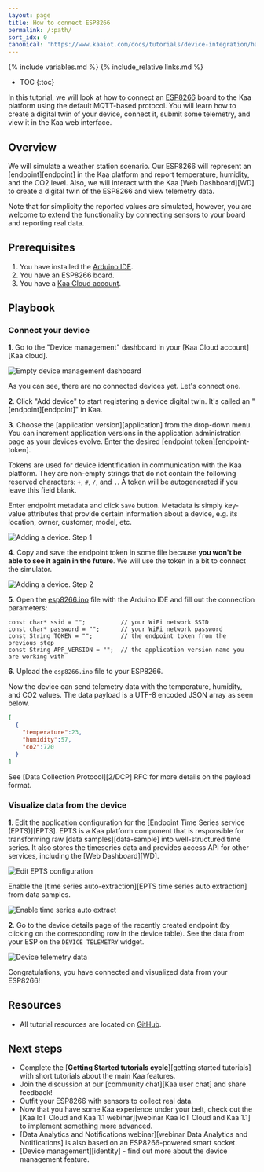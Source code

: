 ```yaml
---
layout: page
title: How to connect ESP8266
permalink: /:path/
sort_idx: 0
canonical: 'https://www.kaaiot.com/docs/tutorials/device-integration/hardware-guides/connect-esp8266-to-kaa-platform'
---
```


{% include variables.md %}
{% include_relative links.md %}

* TOC
{:toc}

In this tutorial, we will look at how to connect an [ESP8266][ESP8266] board to the Kaa platform using the default MQTT-based protocol.
You will learn how to create a digital twin of your device, connect it, submit some telemetry, and view it in the Kaa web interface.


## Overview

We will simulate a weather station scenario.
Our ESP8266 will represent an [endpoint][endpoint] in the Kaa platform and report temperature, humidity, and the CO2 level.
Also, we will interact with the Kaa [Web Dashboard][WD] to create a digital twin of the ESP8266 and view telemetry data.

Note that for simplicity the reported values are simulated, however, you are welcome to extend the functionality by connecting sensors to your board and reporting real data.


## Prerequisites

1. You have installed the [Arduino IDE][arduino-ide].
2. You have an ESP8266 board.
3. You have a [Kaa Cloud account][Kaa cloud free trial].


## Playbook


### Connect your device

**1**. Go to the "Device management" dashboard in your [Kaa Cloud account][Kaa cloud].

![Empty device management dashboard](attach/img/empty-device-management-dashboard.png)

As you can see, there are no connected devices yet.
Let's connect one.

**2**. Click "Add device" to start registering a device digital twin.
It's called an "[endpoint][endpoint]" in Kaa.

**3**. Choose the [application version][application] from the drop-down menu.
You can increment application versions in the application administration page as your devices evolve.
Enter the desired [endpoint token][endpoint-token].

Tokens are used for device identification in communication with the Kaa platform.
They are non-empty strings that do not contain the following reserved characters: `+`, `#`, `/`, and `.`.
A token will be autogenerated if you leave this field blank.

Enter endpoint metadata and click `Save` button.
Metadata is simply key-value attributes that provide certain information about a device, e.g. its location, owner, customer, model, etc.

![Adding a device. Step 1](attach/img/add-device-1.png)

**4**. Copy and save the endpoint token in some file because **you won't be able to see it again in the future**.
We will use the token in a bit to connect the simulator.

![Adding a device. Step 2](attach/img/add-device-2.png)

**5**. Open the [esp8266.ino][code-url] file with the Arduino IDE and fill out the connection parameters:

```
const char* ssid = "";          // your WiFi network SSID
const char* password = "";      // your WiFi network password
const String TOKEN = "";        // the endpoint token from the previous step
const String APP_VERSION = "";  // the application version name you are working with
```

**6**. Upload the `esp8266.ino` file to your ESP8266.

Now the device can send telemetry data with the temperature, humidity, and CO2 values.
The data payload is a UTF-8 encoded JSON array as seen below.

```json
[
  {
    "temperature":23,
    "humidity":57,
    "co2":720
  }
]
```

See [Data Collection Protocol][2/DCP] RFC for more details on the payload format.


### Visualize data from the device

**1**. Edit the application configuration for the [Endpoint Time Series service (EPTS)][EPTS].
EPTS is a Kaa platform component that is responsible for transforming raw [data samples][data-sample] into well-structured time series.
It also stores the timeseries data and provides access API for other services, including the [Web Dashboard][WD].

![Edit EPTS configuration](attach/img/epts-application-config.png)

Enable the [time series auto-extraction][EPTS time series auto extraction] from data samples.

![Enable time series auto extract](attach/img/epts-autoextract-config.png)

**2**. Go to the device details page of the recently created endpoint (by clicking on the corresponding row in the device table).
See the data from your ESP on the `DEVICE TELEMETRY` widget.

![Device telemetry data](attach/img/device-telemetry-data.png)

Congratulations, you have connected and visualized data from your ESP8266!


## Resources

* All tutorial resources are located on [GitHub][code-url].


## Next steps

- Complete the [**Getting Started tutorials cycle**][getting started tutorials] with short tutorials about the main Kaa features.
- Join the discussion at our [community chat][Kaa user chat] and share feedback!
- Outfit your ESP8266 with sensors to collect real data.
- Now that you have some Kaa experience under your belt, check out the [Kaa IoT Cloud and Kaa 1.1 webinar][webinar Kaa IoT Cloud and Kaa 1.1] to implement something more advanced.
- [Data Analytics and Notifications webinar][webinar Data Analytics and Notifications] is also based on an ESP8266-powered smart socket.
- [Device management][identity] - find out more about the device management feature.


[code-url]:                 https://github.com/kaaproject/kaa/tree/master/doc/Tutorials/device-integration/hardware-guides/connect-esp8266-to-kaa-platform/attach/code
[arduino-ide]:              https://www.arduino.cc/en/Main/Software
[ESP8266]:                  https://en.wikipedia.org/wiki/ESP8266
[Kaa cloud free trial]:     https://www.kaaiot.com/free-trial

